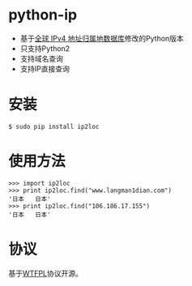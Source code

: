 python-ip
===========
* 基于[全球 IPv4 地址归属地数据库](http://tool.17mon.cn/ipdb.html)修改的Python版本
* 只支持Python2
* 支持域名查询
* 支持IP直接查询


安装
===========

    $ sudo pip install ip2loc

使用方法
===========

    >>> import ip2loc
    >>> print ip2loc.find("www.langman1dian.com")
    '日本   日本'
    >>> print ip2loc.find("106.186.17.155")
    '日本   日本'


协议
===========
基于[WTFPL](http://en.wikipedia.org/wiki/WTFPL)协议开源。
